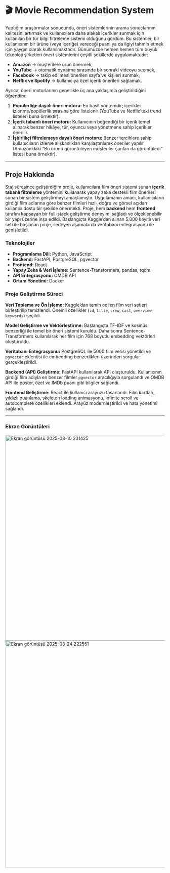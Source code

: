 # 🎬 Movie Recommendation System

Yaptığım araştırmalar sonucunda, öneri sistemlerinin arama sonuçlarının kalitesini artırmak ve kullanıcılara daha alakalı içerikler sunmak için kullanılan bir tür bilgi filtreleme sistemi olduğunu gördüm. Bu sistemler, bir kullanıcının bir ürüne (veya içeriğe) vereceği puanı ya da ilgiyi tahmin etmek için yaygın olarak kullanılmaktadır. Günümüzde hemen hemen tüm büyük teknoloji şirketleri öneri sistemlerini çeşitli şekillerde uygulamaktadır:

* **Amazon** → müşterilere ürün önermek,
* **YouTube** → otomatik oynatma sırasında bir sonraki videoyu seçmek,
* **Facebook** → takip edilmesi önerilen sayfa ve kişileri sunmak,
* **Netflix ve Spotify** → kullanıcıya özel içerik önerileri sağlamak.

Ayrıca, öneri motorlarının genellikle üç ana yaklaşımla geliştirildiğini öğrendim:

1.  **Popülerliğe dayalı öneri motoru:** En basit yöntemdir; içerikler izlenme/popülerlik sırasına göre listelenir (YouTube ve Netflix’teki trend listeleri buna örnektir).
2.  **İçerik tabanlı öneri motoru:** Kullanıcının beğendiği bir içerik temel alınarak benzer hikâye, tür, oyuncu veya yönetmene sahip içerikler önerilir.
3.  **İşbirlikçi filtrelemeye dayalı öneri motoru:** Benzer tercihlere sahip kullanıcıların izleme alışkanlıkları karşılaştırılarak öneriler yapılır (Amazon’daki “Bu ürünü görüntüleyen müşteriler şunları da görüntüledi” listesi buna örnektir).

---

## Proje Hakkında

Staj süresince geliştirdiğim proje, kullanıcılara film öneri sistemi sunan **içerik tabanlı filtreleme** yöntemini kullanarak yapay zeka destekli film önerileri sunan bir sistem geliştirmeyi amaçlamıştır. Uygulamanın amacı, kullanıcıların girdiği film adlarına göre benzer filmleri hızlı, doğru ve görsel açıdan kullanıcı dostu bir şekilde önermekti. Proje, hem **backend** hem **frontend** tarafını kapsayan bir full-stack geliştirme deneyimi sağladı ve ölçeklenebilir bir yapı üzerine inşa edildi. Başlangıçta Kaggle’dan alınan 5.000 kayıtlı veri seti ile başlanan proje, ilerleyen aşamalarda veritabanı entegrasyonu ile genişletildi.

### Teknolojiler

* **Programlama Dili:** Python, JavaScript
* **Backend:** FastAPI, PostgreSQL, pgvector
* **Frontend:** React
* **Yapay Zeka & Veri İşleme:** Sentence-Transformers, pandas, tqdm
* **API Entegrasyonu:** OMDB API
* **Ortam Yönetimi:** Docker

### Proje Geliştirme Süreci

**Veri Toplama ve Ön İşleme:** Kaggle’dan temin edilen film veri setleri birleştirilip temizlendi. Önemli özellikler (`id`, `title`, `crew`, `cast`, `overview`, `keywords`) seçildi.

**Model Geliştirme ve Vektörleştirme:** Başlangıçta TF-IDF ve kosinüs benzerliği ile temel bir öneri sistemi kuruldu. Daha sonra Sentence-Transformers kullanılarak her film için 768 boyutlu embedding vektörleri oluşturuldu.

**Veritabanı Entegrasyonu:** PostgreSQL ile 5000 film verisi yönetildi ve `pgvector` eklentisi ile embedding benzerlikleri üzerinden sorgular gerçekleştirildi.

**Backend (API) Geliştirme:** FastAPI kullanılarak API oluşturuldu. Kullanıcının girdiği film adıyla en benzer filmler `pgvector` aracılığıyla sorgulandı ve OMDB API ile poster, özet ve IMDb puanı gibi bilgiler sağlandı.

**Frontend Geliştirme:** React ile kullanıcı arayüzü tasarlandı. Film kartları, yıldızlı puanlama, skeleton loading animasyonu, infinite scroll ve autocomplete özellikleri eklendi. Arayüz modernleştirildi ve hata yönetimi sağlandı.

---

### Ekran Görüntüleri

<img width="547" height="650" alt="Ekran görüntüsü 2025-08-10 231425" src="https://github.com/user-attachments/assets/7e31e34c-f8d4-42a7-96ed-6db5844db627" />
<img width="823" height="718" alt="Ekran görüntüsü 2025-08-24 222551" src="https://github.com/user-attachments/assets/bb7bb0c8-54bc-4246-a509-f68f2bf7fccc" />
